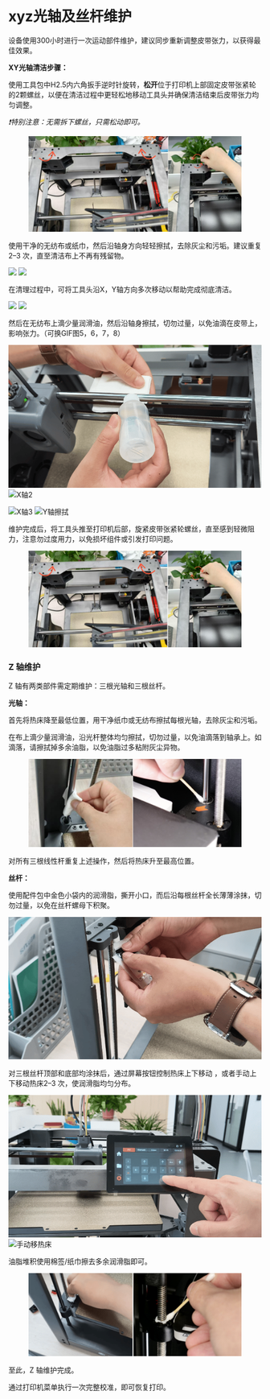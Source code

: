 # xyz光轴及丝杆维护

设备使用300小时进行一次运动部件维护，建议同步重新调整皮带张力，以获得最佳效果。

**XY光轴清洁步骤：**

使用工具包中H2.5内六角扳手逆时针旋转，**松开**位于打印机上部固定皮带张紧轮的2颗螺丝，以便在清洁过程中更轻松地移动工具头并确保清洁结束后皮带张力均匀调整。

_❗特别注意：无需拆下螺丝，只需松动即可。_

<figure><img src="../../../../.gitbook/assets/image (60).png" alt=""><figcaption></figcaption></figure>

使用干净的无纺布或纸巾，然后沿轴身方向轻轻擦拭，去除灰尘和污垢。建议重复 2–3 次，直至清洁布上不再有残留物。

![](../../../../.gitbook/assets/2.gif) ![](../../../../.gitbook/assets/3.gif)

在清理过程中，可将工具头沿X，Y轴方向多次移动以帮助完成彻底清洁。

![](../../../../.gitbook/assets/4.gif) ![](../../../../.gitbook/assets/5.gif)

然后在无纺布上滴少量润滑油，然后沿轴身擦拭，切勿过量，以免油滴在皮带上，影响张力。（可换GIF图5，6，7，8）

![X轴1](../../../../.gitbook/assets/6.gif) ![X轴2](../../../../.gitbook/assets/7.gif)

![X轴3](../../../../.gitbook/assets/8.gif) ![Y轴擦拭](../../../../.gitbook/assets/9.gif)

维护完成后，将工具头推至打印机后部，旋紧皮带张紧轮螺丝，直至感到轻微阻力，注意勿过度用力，以免损坏组件或引发打印问题。

<figure><img src="../../../../.gitbook/assets/image (61).png" alt=""><figcaption></figcaption></figure>

### **Z 轴维护**

Z 轴有两类部件需定期维护：三根光轴和三根丝杆。

**光轴：**

首先将热床降至最低位置，用干净纸巾或无纺布擦拭每根光轴，去除灰尘和污垢。

在布上滴少量润滑油，沿光杆整体均匀擦拭，切勿过量，以免油滴落到轴承上。如滴落，请擦拭掉多余油脂，以免油脂过多粘附灰尘异物。

<figure><img src="../../../../.gitbook/assets/image (62).png" alt=""><figcaption></figcaption></figure>

对所有三根线性杆重复上述操作，然后将热床升至最高位置。

**丝杆：**

使用配件包中金色小袋内的润滑脂，撕开小口，而后沿每根丝杆全长薄薄涂抹，切勿过量，以免在丝杆螺母下积聚。

![](../../../../.gitbook/assets/15.gif)

对三根丝杆顶部和底部均涂抹后，通过屏幕按钮控制热床上下移动 ，或者手动上下移动热床2–3 次，使润滑脂均匀分布。

![自动移热床](../../../../.gitbook/assets/16.gif) ![手动移热床](../../../../.gitbook/assets/17.gif)

油脂堆积使用棉签/纸巾擦去多余润滑脂即可。

<figure><img src="../../../../.gitbook/assets/image (63).png" alt=""><figcaption></figcaption></figure>

至此，Z 轴维护完成。

通过打印机菜单执行一次完整校准，即可恢复打印。
